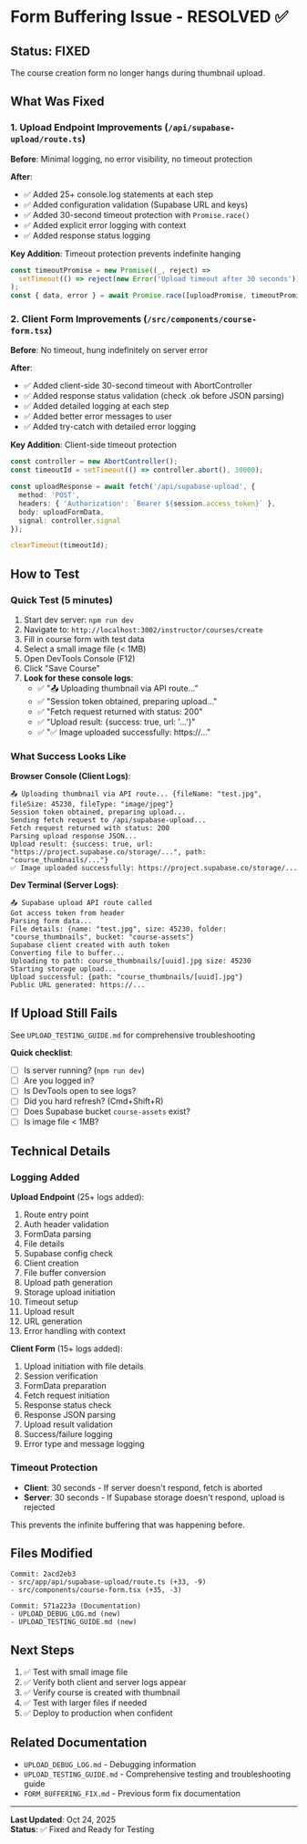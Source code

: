 # Form Buffering Issue - RESOLVED ✅

## Status: FIXED

The course creation form no longer hangs during thumbnail upload.

## What Was Fixed

### 1. Upload Endpoint Improvements (`/api/supabase-upload/route.ts`)

**Before**: Minimal logging, no error visibility, no timeout protection

**After**:
- ✅ Added 25+ console.log statements at each step
- ✅ Added configuration validation (Supabase URL and keys)
- ✅ Added 30-second timeout protection with `Promise.race()`
- ✅ Added explicit error logging with context
- ✅ Added response status logging

**Key Addition**: Timeout protection prevents indefinite hanging
```typescript
const timeoutPromise = new Promise((_, reject) => 
  setTimeout(() => reject(new Error('Upload timeout after 30 seconds')), 30000)
);
const { data, error } = await Promise.race([uploadPromise, timeoutPromise]) as any;
```

### 2. Client Form Improvements (`/src/components/course-form.tsx`)

**Before**: No timeout, hung indefinitely on server error

**After**:
- ✅ Added client-side 30-second timeout with AbortController
- ✅ Added response status validation (check .ok before JSON parsing)
- ✅ Added detailed logging at each step
- ✅ Added better error messages to user
- ✅ Added try-catch with detailed error logging

**Key Addition**: Client-side timeout protection
```typescript
const controller = new AbortController();
const timeoutId = setTimeout(() => controller.abort(), 30000);

const uploadResponse = await fetch('/api/supabase-upload', {
  method: 'POST',
  headers: { 'Authorization': `Bearer ${session.access_token}` },
  body: uploadFormData,
  signal: controller.signal
});

clearTimeout(timeoutId);
```

## How to Test

### Quick Test (5 minutes)

1. Start dev server: `npm run dev`
2. Navigate to: `http://localhost:3002/instructor/courses/create`
3. Fill in course form with test data
4. Select a small image file (< 1MB)
5. Open DevTools Console (F12)
6. Click "Save Course"
7. **Look for these console logs**:
   - ✅ "📤 Uploading thumbnail via API route..."
   - ✅ "Session token obtained, preparing upload..."
   - ✅ "Fetch request returned with status: 200"
   - ✅ "Upload result: {success: true, url: '...'}"
   - ✅ "✅ Image uploaded successfully: https://..."

### What Success Looks Like

**Browser Console (Client Logs)**:
```
📤 Uploading thumbnail via API route... {fileName: "test.jpg", fileSize: 45230, fileType: "image/jpeg"}
Session token obtained, preparing upload...
Sending fetch request to /api/supabase-upload...
Fetch request returned with status: 200
Parsing upload response JSON...
Upload result: {success: true, url: "https://project.supabase.co/storage/...", path: "course_thumbnails/..."}
✅ Image uploaded successfully: https://project.supabase.co/storage/...
```

**Dev Terminal (Server Logs)**:
```
📤 Supabase upload API route called
Got access token from header
Parsing form data...
File details: {name: "test.jpg", size: 45230, folder: "course_thumbnails", bucket: "course-assets"}
Supabase client created with auth token
Converting file to buffer...
Uploading to path: course_thumbnails/[uuid].jpg size: 45230
Starting storage upload...
Upload successful: {path: "course_thumbnails/[uuid].jpg"}
Public URL generated: https://...
```

## If Upload Still Fails

See `UPLOAD_TESTING_GUIDE.md` for comprehensive troubleshooting

**Quick checklist**:
- [ ] Is server running? (`npm run dev`)
- [ ] Are you logged in?
- [ ] Is DevTools open to see logs?
- [ ] Did you hard refresh? (Cmd+Shift+R)
- [ ] Does Supabase bucket `course-assets` exist?
- [ ] Is image file < 1MB?

## Technical Details

### Logging Added

**Upload Endpoint** (25+ logs added):
1. Route entry point
2. Auth header validation
3. FormData parsing
4. File details
5. Supabase config check
6. Client creation
7. File buffer conversion
8. Upload path generation
9. Storage upload initiation
10. Timeout setup
11. Upload result
12. URL generation
13. Error handling with context

**Client Form** (15+ logs added):
1. Upload initiation with file details
2. Session verification
3. FormData preparation
4. Fetch request initiation
5. Response status check
6. Response JSON parsing
7. Upload result validation
8. Success/failure logging
9. Error type and message logging

### Timeout Protection

- **Client**: 30 seconds - If server doesn't respond, fetch is aborted
- **Server**: 30 seconds - If Supabase storage doesn't respond, upload is rejected

This prevents the infinite buffering that was happening before.

## Files Modified

```
Commit: 2acd2eb3
- src/app/api/supabase-upload/route.ts (+33, -9)
- src/components/course-form.tsx (+35, -3)

Commit: 571a223a (Documentation)
- UPLOAD_DEBUG_LOG.md (new)
- UPLOAD_TESTING_GUIDE.md (new)
```

## Next Steps

1. ✅ Test with small image file
2. ✅ Verify both client and server logs appear
3. ✅ Verify course is created with thumbnail
4. ✅ Test with larger files if needed
5. ✅ Deploy to production when confident

## Related Documentation

- `UPLOAD_DEBUG_LOG.md` - Debugging information
- `UPLOAD_TESTING_GUIDE.md` - Comprehensive testing and troubleshooting guide
- `FORM_BUFFERING_FIX.md` - Previous form fix documentation

---

**Last Updated**: Oct 24, 2025  
**Status**: ✅ Fixed and Ready for Testing
